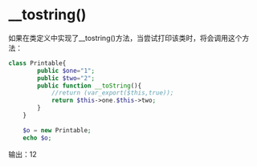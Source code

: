 # __tostring()

如果在类定义中实现了__tostring()方法，当尝试打印该类时，将会调用这个方法：

```php
class Printable{
		public $one="1";
		public $two="2";
		public function __toString(){
			//return (var_export($this,true));
			return $this->one.$this->two;
		}
	}
	
	$o = new Printable;
	echo $o;
```
输出：12